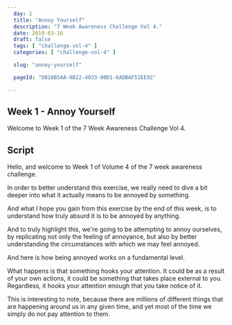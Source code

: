 ```yaml
---
  day: 1
  title: "Annoy Yourself"
  description: "7 Week Awareness Challenge Vol 4."
  date: 2019-03-16
  draft: false
  tags: [ "challenge-vol-4" ]
  categories: [ "challenge-vol-4" ]

  slug: "annoy-yourself"

  pageId: "D010B5AA-9B22-4033-90D1-6ADBAF51EE92"

---
```


## Week 1 - Annoy Yourself

Welcome to Week 1 of the 7 Week Awareness Challenge Vol 4.



## Script

Hello, and welcome to Week 1 of Volume 4 of the 7 week awareness challenge.

In order to better understand this exercise, we really need to dive a bit deeper into what it actually means to be annoyed by something.

And what I hope you gain from this exercise by the end of this week, is to understand how truly absurd it is to be annoyed by anything.

And to truly highlight this, we're going to be attempting to annoy ourselves, by replicating not only the feeling of annoyance, but also by better understanding the circumstances with which we may feel annoyed. 

And here is how being annoyed works on a fundamental level.

What happens is that something hooks your attention. It could be as a result of your own actions, it could be something that takes place external to you. Regardless, it hooks your attention enough that you take notice of it.

This is interesting to note, because there are millions of different things that are happening around us in any given time, and yet most of the time we simply do not pay attention to them.

